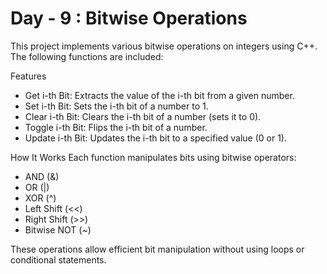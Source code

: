 # Day - 9 : Bitwise Operations

This project implements various bitwise operations on integers using C++. The following functions are included:

Features
- Get i-th Bit: Extracts the value of the i-th bit from a given number.
- Set i-th Bit: Sets the i-th bit of a number to 1.
- Clear i-th Bit: Clears the i-th bit of a number (sets it to 0).
- Toggle i-th Bit: Flips the i-th bit of a number.
- Update i-th Bit: Updates the i-th bit to a specified value (0 or 1).

How It Works
Each function manipulates bits using bitwise operators:

- AND (&)
- OR (|)
- XOR (^)
- Left Shift (<<)
- Right Shift (>>)
- Bitwise NOT (~)

These operations allow efficient bit manipulation without using loops or conditional statements.

